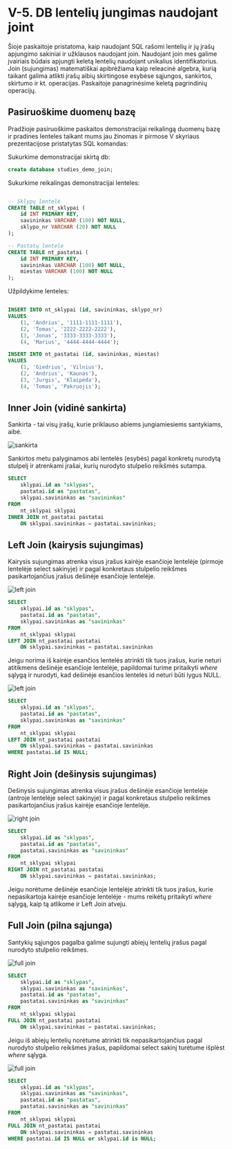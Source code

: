 # V-5. DB lentelių jungimas naudojant joint

Šioje paskaitoje pristatoma, kaip naudojant SQL rašomi lentelių ir jų įrašų apjungimo sakiniai ir užklausos naudojant join. Naudojant join mes galime įvairiais būdais apjungti keletą lentelių naudojant unikalius identifikatorius. Join (sujungimas) matematiškai apibrėžiama kaip releacinė algebra, kurią taikant galima atlikti įrašų aibių skirtingose esybėse sąjungos, sankirtos, skirtumo ir kt. operacijas. Paskaitoje panagrinėsime keletą pagrindinių operacijų.

## Pasiruoškime duomenų bazę

Pradžioje pasiruoškime paskaitos demonstracijai reikalingą duomenų bazę ir pradines lenteles taikant mums jau žinomas ir pirmose V skyriaus prezentacijose pristatytas SQL komandas:

Sukurkime demonstracijai skirtą db:
```sql
create database studies_demo_join;
```

Sukurkime reikalingas demonstracijai lenteles:
```sql

-- Sklypų lentelė
CREATE TABLE nt_sklypai (
    id INT PRIMARY KEY,
    savininkas VARCHAR (100) NOT NULL,
    sklypo_nr VARCHAR (20) NOT NULL
);

-- Pastatų lentelė
CREATE TABLE nt_pastatai (
    id INT PRIMARY KEY,
    savininkas VARCHAR (100) NOT NULL,
    miestas VARCHAR (100) NOT NULL
);

```

Užpildykime lenteles:

```sql

INSERT INTO nt_sklypai (id, savininkas, sklypo_nr)
VALUES
    (1, 'Andrius', '1111-1111-1111'),
    (2, 'Tomas', '2222-2222-2222'),
    (3, 'Jonas', '3333-3333-3333'),
    (4, 'Marius', '4444-4444-4444');

INSERT INTO nt_pastatai (id, savininkas, miestas)
VALUES
    (1, 'Giedrius', 'Vilnius'),
    (2, 'Andrius', 'Kaunas'),
    (3, 'Jurgis', 'Klaipėda'),
    (4, 'Tomas', 'Pakruojis');

```

## Inner Join (vidinė sankirta)

Sankirta - tai visų įrašų, kurie priklauso abiems jungiamiesiems santykiams, aibė. 

![sankirta](img/1.png)

Sankirtos metu palyginamos abi lentelės (esybės) pagal konkretų nurodytą stulpelį ir atrenkami įrašai, kurių nurodyto stulpelio reikšmės sutampa.

```sql
SELECT
    sklypai.id as "sklypas",
	pastatai.id as "pastatas",
    sklypai.savininkas as "savininkas"
FROM
    nt_sklypai sklypai
INNER JOIN nt_pastatai pastatai
    ON sklypai.savininkas = pastatai.savininkas;
```

## Left Join (kairysis sujungimas)

Kairysis sujungimas atrenka visus įrašus kairėje esančioje lentelėje (pirmoje lentelėje select sakinyje) ir pagal konkretaus stulpelio reikšmes pasikartojančius įrašus dešinėje esančioje lentelėje.

![left join](img/2.png)

```sql
SELECT
    sklypai.id as "sklypas",
	pastatai.id as "pastatas",
    sklypai.savininkas as "savininkas"
FROM
    nt_sklypai sklypai
LEFT JOIN nt_pastatai pastatai
    ON sklypai.savininkas = pastatai.savininkas
```

Jeigu norima iš kairėje esančios lentelės atrinkti tik tuos įrašus, kurie neturi atitikmens dešinėje esančioje lentelėje, papildomai turime pritaikyti <i>where</i> sąlygą ir nurodyti, kad dešinėje esančios lentelės id neturi būti lygus NULL.

![left join](img/3.png)

```sql
SELECT
    sklypai.id as "sklypas",
	pastatai.id as "pastatas",
    sklypai.savininkas as "savininkas"
FROM
    nt_sklypai sklypai
LEFT JOIN nt_pastatai pastatai
    ON sklypai.savininkas = pastatai.savininkas
WHERE pastatai.id IS NULL;
```

## Right Join (dešinysis sujungimas)

Dešinysis sujungimas atrenka visus įrašus dešinėje esančioje lentelėje (antroje lentelėje select sakinyje) ir pagal konkretaus stulpelio reikšmes pasikartojančius įrašus kairėje esančioje lentelėje.

![right join](img/4.png)

```sql
SELECT
    sklypai.id as "sklypas",
	pastatai.id as "pastatas",
    pastatai.savininkas as "savininkas"
FROM
    nt_sklypai sklypai
RIGHT JOIN nt_pastatai pastatai
    ON sklypai.savininkas = pastatai.savininkas;
```

Jeigu norėtume dešinėje esančioje lentelėje atrinkti tik tuos įrašus, kurie nepasikartoja kairėje esančioje lentelėje - mums reikėtų pritaikyti <i>where</i> sąlygą, kaip tą atlikome ir Left Join atveju.

## Full Join (pilna sąjunga)

Santykių sąjungos pagalba galime sujungti abiejų lentelių įrašus pagal nurodyto stulpelio reikšmes.

![full join](img/5.png)

```sql
SELECT
    sklypai.id as "sklypas",
	sklypai.savininkas as "savininkas",
	pastatai.id as "pastatas",
    pastatai.savininkas as "savininkas"
FROM
    nt_sklypai sklypai
FULL JOIN nt_pastatai pastatai
    ON sklypai.savininkas = pastatai.savininkas;
```

Jeigu iš abiejų lentelių norėtume atrinkti tik nepasikartojančius pagal nurodyto stulpelio reikšmes įrašus, papildomai select sakinį turėtume išplėst <i>where</i> sąlyga.

![full join](img/6.png)

```sql
SELECT
    sklypai.id as "sklypas",
	sklypai.savininkas as "savininkas",
	pastatai.id as "pastatas",
    pastatai.savininkas as "savininkas"
FROM
    nt_sklypai sklypai
FULL JOIN nt_pastatai pastatai
    ON sklypai.savininkas = pastatai.savininkas
WHERE pastatai.id IS NULL or sklypai.id is NULL;
```
